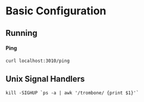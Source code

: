<h1>Basic Configuration</h1>

## Running

#### Ping

```
curl localhost:3010/ping
```

## Unix Signal Handlers

```
kill -SIGHUP `ps -a | awk '/trombone/ {print $1}'`
```

